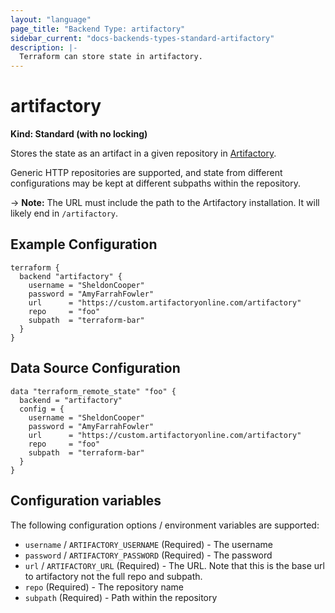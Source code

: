 ```yaml
---
layout: "language"
page_title: "Backend Type: artifactory"
sidebar_current: "docs-backends-types-standard-artifactory"
description: |-
  Terraform can store state in artifactory.
---
```


# artifactory

**Kind: Standard (with no locking)**

Stores the state as an artifact in a given repository in
[Artifactory](https://www.jfrog.com/artifactory/).

Generic HTTP repositories are supported, and state from different
configurations may be kept at different subpaths within the repository.

-> **Note:** The URL must include the path to the Artifactory installation.
It will likely end in `/artifactory`.

## Example Configuration

```hcl
terraform {
  backend "artifactory" {
    username = "SheldonCooper"
    password = "AmyFarrahFowler"
    url      = "https://custom.artifactoryonline.com/artifactory"
    repo     = "foo"
    subpath  = "terraform-bar"
  }
}
```

## Data Source Configuration

```hcl
data "terraform_remote_state" "foo" {
  backend = "artifactory"
  config = {
    username = "SheldonCooper"
    password = "AmyFarrahFowler"
    url      = "https://custom.artifactoryonline.com/artifactory"
    repo     = "foo"
    subpath  = "terraform-bar"
  }
}
```

## Configuration variables

The following configuration options / environment variables are supported:

- `username` / `ARTIFACTORY_USERNAME` (Required) - The username
- `password` / `ARTIFACTORY_PASSWORD` (Required) - The password
- `url` / `ARTIFACTORY_URL` (Required) - The URL. Note that this is the base url to artifactory not the full repo and subpath.
- `repo` (Required) - The repository name
- `subpath` (Required) - Path within the repository
